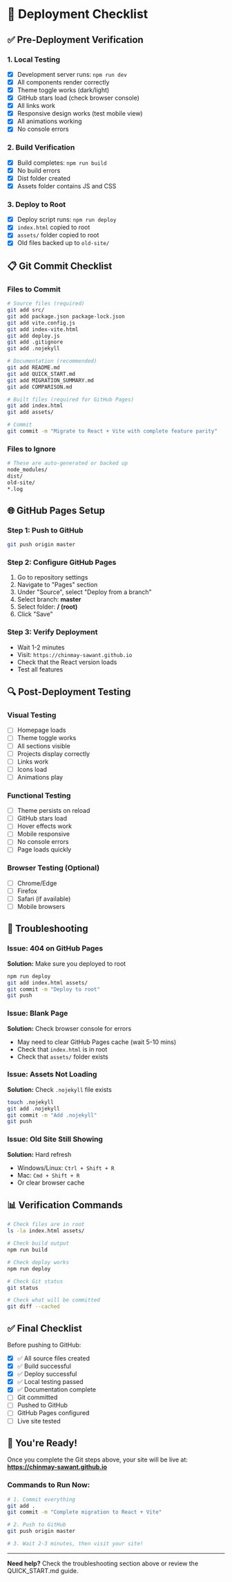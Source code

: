 # 🚀 Deployment Checklist

## ✅ Pre-Deployment Verification

### 1. Local Testing
- [x] Development server runs: `npm run dev`
- [x] All components render correctly
- [x] Theme toggle works (dark/light)
- [x] GitHub stars load (check browser console)
- [x] All links work
- [x] Responsive design works (test mobile view)
- [x] All animations working
- [x] No console errors

### 2. Build Verification
- [x] Build completes: `npm run build`
- [x] No build errors
- [x] Dist folder created
- [x] Assets folder contains JS and CSS

### 3. Deploy to Root
- [x] Deploy script runs: `npm run deploy`
- [x] `index.html` copied to root
- [x] `assets/` folder copied to root
- [x] Old files backed up to `old-site/`

## 📋 Git Commit Checklist

### Files to Commit
```bash
# Source files (required)
git add src/
git add package.json package-lock.json
git add vite.config.js
git add index-vite.html
git add deploy.js
git add .gitignore
git add .nojekyll

# Documentation (recommended)
git add README.md
git add QUICK_START.md
git add MIGRATION_SUMMARY.md
git add COMPARISON.md

# Built files (required for GitHub Pages)
git add index.html
git add assets/

# Commit
git commit -m "Migrate to React + Vite with complete feature parity"
```

### Files to Ignore
```bash
# These are auto-generated or backed up
node_modules/
dist/
old-site/
*.log
```

## 🌐 GitHub Pages Setup

### Step 1: Push to GitHub
```bash
git push origin master
```

### Step 2: Configure GitHub Pages
1. Go to repository settings
2. Navigate to "Pages" section
3. Under "Source", select "Deploy from a branch"
4. Select branch: **master**
5. Select folder: **/ (root)**
6. Click "Save"

### Step 3: Verify Deployment
- Wait 1-2 minutes
- Visit: `https://chinmay-sawant.github.io`
- Check that the React version loads
- Test all features

## 🔍 Post-Deployment Testing

### Visual Testing
- [ ] Homepage loads
- [ ] Theme toggle works
- [ ] All sections visible
- [ ] Projects display correctly
- [ ] Links work
- [ ] Icons load
- [ ] Animations play

### Functional Testing
- [ ] Theme persists on reload
- [ ] GitHub stars load
- [ ] Hover effects work
- [ ] Mobile responsive
- [ ] No console errors
- [ ] Page loads quickly

### Browser Testing (Optional)
- [ ] Chrome/Edge
- [ ] Firefox
- [ ] Safari (if available)
- [ ] Mobile browsers

## 🐛 Troubleshooting

### Issue: 404 on GitHub Pages
**Solution:** Make sure you deployed to root
```bash
npm run deploy
git add index.html assets/
git commit -m "Deploy to root"
git push
```

### Issue: Blank Page
**Solution:** Check browser console for errors
- May need to clear GitHub Pages cache (wait 5-10 mins)
- Check that `index.html` is in root
- Check that `assets/` folder exists

### Issue: Assets Not Loading
**Solution:** Check `.nojekyll` file exists
```bash
touch .nojekyll
git add .nojekyll
git commit -m "Add .nojekyll"
git push
```

### Issue: Old Site Still Showing
**Solution:** Hard refresh
- Windows/Linux: `Ctrl + Shift + R`
- Mac: `Cmd + Shift + R`
- Or clear browser cache

## 📊 Verification Commands

```bash
# Check files are in root
ls -la index.html assets/

# Check build output
npm run build

# Check deploy works
npm run deploy

# Check Git status
git status

# Check what will be committed
git diff --cached
```

## ✅ Final Checklist

Before pushing to GitHub:

- [x] ✅ All source files created
- [x] ✅ Build successful
- [x] ✅ Deploy successful
- [x] ✅ Local testing passed
- [x] ✅ Documentation complete
- [ ] Git committed
- [ ] Pushed to GitHub
- [ ] GitHub Pages configured
- [ ] Live site tested

## 🎉 You're Ready!

Once you complete the Git steps above, your site will be live at:
**https://chinmay-sawant.github.io**

### Commands to Run Now:

```bash
# 1. Commit everything
git add .
git commit -m "Complete migration to React + Vite"

# 2. Push to GitHub
git push origin master

# 3. Wait 2-3 minutes, then visit your site!
```

---

**Need help?** Check the troubleshooting section above or review the QUICK_START.md guide.
